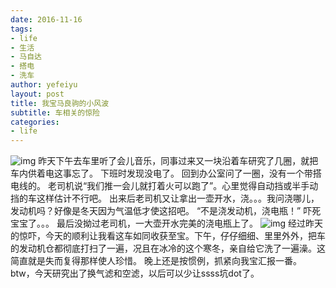 ```yaml
---
date: 2016-11-16
tags: 
- life
- 生活
- 马自达
- 搭电
- 洗车
author: yefeiyu
layout: post
title: 我宝马良驹的小风波
subtitle: 车相关的惊险
categories: 
- life
---
```


![img](https://yefeiyu.github.io/img/2016/2016-11-16-16.27.53.jpg)
昨天下午去车里听了会儿音乐，同事过来又一块沿着车研究了几圈，就把车内供着电这事忘了。
下班时发现没电了。
回到办公室问了一圈，没有一个带搭电线的。
老司机说“我们推一会儿就打着火可以跑了”。心里觉得自动挡或半手动挡的车这样估计不行吧。
出来后老司机又让拿出一壶开水，浇。。。我问浇哪儿，发动机吗？好像是冬天因为气温低才使这招吧。
“不是浇发动机，浇电瓶！”
吓死宝宝了。。。
最后没拗过老司机，一大壶开水完美的浇电瓶上了。 
![img](https://yefeiyu.github.io/img/2016/2016-11-16-16.28.37.jpg)
经过昨天的惊吓，今天的顺利让我看这车如同收获至宝。下午，仔仔细细、里里外外，把车的发动机仓都彻底打扫了一遍，况且在冰冷的这个寒冬，亲自给它洗了一遍澡。这简直就是失而复得那样使人珍惜。
晚上还是按惯例，抓紧向我宝汇报一番。
btw，今天研究出了换气滤和空滤，以后可以少让ssss坑dot了。

